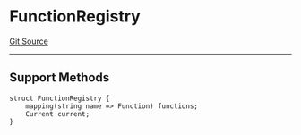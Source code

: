 # FunctionRegistry
[Git Source](https://github.com/metacontract/mc/blob/main/src/devkit/Flattened.sol)

---------------------
Support Methods
-----------------------


```solidity
struct FunctionRegistry {
    mapping(string name => Function) functions;
    Current current;
}
```


